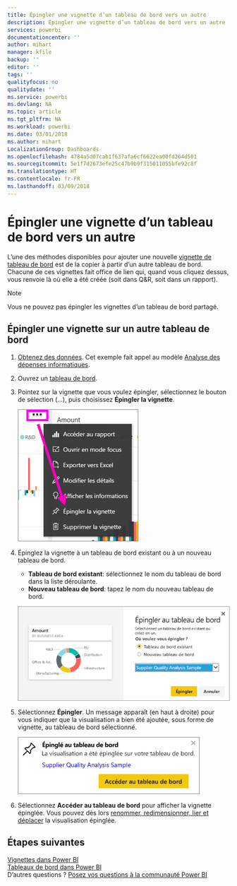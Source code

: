 ```yaml
---
title: Épingler une vignette d’un tableau de bord vers un autre
description: Épingler une vignette d’un tableau de bord vers un autre
services: powerbi
documentationcenter: ''
author: mihart
manager: kfile
backup: ''
editor: ''
tags: ''
qualityfocus: no
qualitydate: ''
ms.service: powerbi
ms.devlang: NA
ms.topic: article
ms.tgt_pltfrm: NA
ms.workload: powerbi
ms.date: 03/01/2018
ms.author: mihart
LocalizationGroup: Dashboards
ms.openlocfilehash: 4784a5d07cab1f637afa6cf6622ea00fd264d501
ms.sourcegitcommit: 5e1f7d2673efe25c47b9b9f315011055bfe92c8f
ms.translationtype: HT
ms.contentlocale: fr-FR
ms.lasthandoff: 03/09/2018
---
```

# <a name="pin-a-tile-from-one-dashboard-to-another-dashboard"></a>Épingler une vignette d’un tableau de bord vers un autre
L’une des méthodes disponibles pour ajouter une nouvelle [vignette de tableau de bord](service-dashboard-tiles.md) est de la copier à partir d’un autre tableau de bord. Chacune de ces vignettes fait office de lien qui, quand vous cliquez dessus, vous renvoie là où elle a été créée (soit dans Q&R, soit dans un rapport). 

> [!NOTE]
> Vous ne pouvez pas épingler les vignettes d’un tableau de bord partagé.

## <a name="pin-a-tile-to-another-dashboard"></a>Épingler une vignette sur un autre tableau de bord
1. [Obtenez des données](service-get-data.md). Cet exemple fait appel au modèle [Analyse des dépenses informatiques](sample-it-spend.md).
2. Ouvrez un [tableau de bord](service-dashboards.md).
3. Pointez sur la vignette que vous voulez épingler, sélectionnez le bouton de sélection (...), puis choisissez **Épingler la vignette**.  
   
   ![menu des points de suspension](media/service-pin-tile-to-another-dashboard/power-bi-pin-another-dash.png)
4. Épinglez la vignette à un tableau de bord existant ou à un nouveau tableau de bord. 
   
   * **Tableau de bord existant**: sélectionnez le nom du tableau de bord dans la liste déroulante.
   * **Nouveau tableau de bord**: tapez le nom du nouveau tableau de bord.
   
   ![boîte de dialogue Épingler au tableau de bord](media/service-pin-tile-to-another-dashboard/pbi_pintoanotherdash.png)
5. Sélectionnez **Épingler**.
   Un message apparaît (en haut à droite) pour vous indiquer que la visualisation a bien été ajoutée, sous forme de vignette, au tableau de bord sélectionné.
   
   ![Fenêtre Épinglé au tableau de bord](media/service-pin-tile-to-another-dashboard/power-bi-pin-success.png)
6. Sélectionnez **Accéder au tableau de bord** pour afficher la vignette épinglée. Vous pouvez dès lors [renommer, redimensionner, lier et déplacer](service-dashboard-edit-tile.md) la visualisation épinglée.

## <a name="next-steps"></a>Étapes suivantes
[Vignettes dans Power BI](service-dashboard-tiles.md)  
[Tableaux de bord dans Power BI](service-dashboards.md)  
D’autres questions ? [Posez vos questions à la communauté Power BI](http://community.powerbi.com/)

